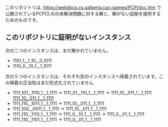 このリポジトリは, https://webdocs.cs.ualberta.ca/~games/PCP/doc.htm で公開されているPCP[3,4]の未解決問題に対する解と、解がない証拠を提供するためのものです。


## このリポジトリに証明がないインスタンス

次の二つのインスタンスは、まだ解かれていません。
- 1101_1__1_10__0_1011
- 1110_0__10_1__1_1011


次の５つのインスタンスは、それぞれ別のインスタンスへ帰着されています。この帰着の正当性はまだ形式化されていません.
- 1111_101__1110_1__1_1111 -> 1111_01__110_1__1_1111 -> 1111_10__011_1__1_1111 [1111_10__011_1__1_1111](./1111_10__011_1__1_1111)
- 1111_110__1011_1__1_1111 -> 1111_10__011_1__1_1111
- 1111_100__0011_1__1_1111 -> 1111_10__011_1__1_1111
- 1111_110__1110_1__1_1111 -> 1111_0__10_1__1_1111 -> 1111_0__01_1__1_1111
- 1111_110__1101_1__1_1111 -> 1111_0__01_1__1_1111
